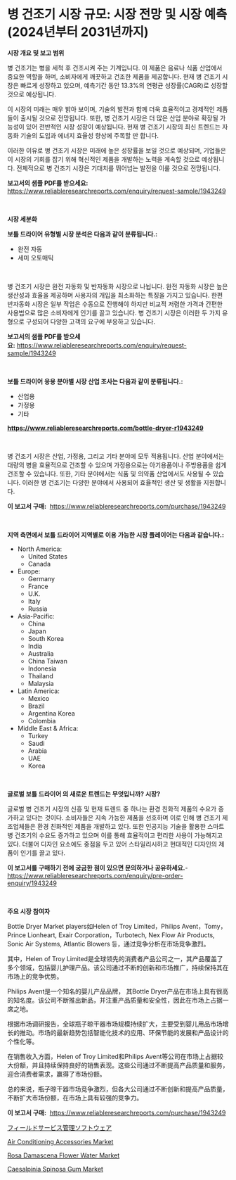 <p><h1>병 건조기 시장 규모: 시장 전망 및 시장 예측 (2024년부터 2031년까지)</h1></p><p><strong>시장 개요 및 보고 범위</strong></p>
<p><p>병 건조기는 병을 세척 후 건조시켜 주는 기계입니다. 이 제품은 음료나 식품 산업에서 중요한 역할을 하며, 소비자에게 깨끗하고 건조한 제품을 제공합니다. 현재 병 건조기 시장은 빠르게 성장하고 있으며, 예측기간 동안 13.3%의 연평균 성장률(CAGR)로 성장할 것으로 예상됩니다.</p><p>이 시장의 미래는 매우 밝아 보이며, 기술의 발전과 함께 더욱 효율적이고 경제적인 제품들이 출시될 것으로 전망됩니다. 또한, 병 건조기 시장은 더 많은 산업 분야로 확장될 가능성이 있어 전반적인 시장 성장이 예상됩니다. 현재 병 건조기 시장의 최신 트렌드는 자동화 기술의 도입과 에너지 효율성 향상에 주목할 만 합니다.</p><p>이러한 이유로 병 건조기 시장은 미래에 높은 성장률을 보일 것으로 예상되며, 기업들은 이 시장의 기회를 잡기 위해 혁신적인 제품을 개발하는 노력을 계속할 것으로 예상됩니다. 전체적으로 병 건조기 시장은 기대치를 뛰어넘는 발전을 이룰 것으로 전망됩니다.</p></p>
<p><strong>보고서의 샘플 PDF를 받으세요:</strong> <a href="https://www.reliableresearchreports.com/enquiry/request-sample/1943249">https://www.reliableresearchreports.com/enquiry/request-sample/1943249</a></p>
<p>&nbsp;</p>
<p><strong>시장 세분화</strong></p>
<p><strong>보틀 드라이어 유형별 시장 분석은 다음과 같이 분류됩니다.:</strong></p>
<p><ul><li>완전 자동</li><li>세미 오토매틱</li></ul></p>
<p>&nbsp;</p>
<p><p>병 건조기 시장은 완전 자동화 및 반자동화 시장으로 나뉩니다. 완전 자동화 시장은 높은 생산성과 효율을 제공하며 사용자의 개입을 최소화하는 특징을 가지고 있습니다. 한편 반자동화 시장은 일부 작업은 수동으로 진행해야 하지만 비교적 저렴한 가격과 간편한 사용법으로 많은 소비자에게 인기를 끌고 있습니다. 병 건조기 시장은 이러한 두 가지 유형으로 구성되어 다양한 고객의 요구에 부응하고 있습니다.</p></p>
<p><strong>보고서의 샘플 PDF를 받으세요:</strong>&nbsp;<a href="https://www.reliableresearchreports.com/enquiry/request-sample/1943249">https://www.reliableresearchreports.com/enquiry/request-sample/1943249</a></p>
<p>&nbsp;</p>
<p><strong> 보틀 드라이어 응용 분야별 시장 산업 조사는 다음과 같이 분류됩니다.:</strong></p>
<p><ul><li>산업용</li><li>가정용</li><li>기타</li></ul></p>
<p><strong><a href="https://www.reliableresearchreports.com/bottle-dryer-r1943249">https://www.reliableresearchreports.com/bottle-dryer-r1943249</a></strong></p>
<p>&nbsp;</p>
<p><p>병 건조기 시장은 산업, 가정용, 그리고 기타 분야에 모두 적용됩니다. 산업 분야에서는 대량의 병을 효율적으로 건조할 수 있으며 가정용으로는 아기용품이나 주방용품을 쉽게 건조할 수 있습니다. 또한, 기타 분야에서는 식품 및 의약품 산업에서도 사용될 수 있습니다. 이러한 병 건조기는 다양한 분야에서 사용되어 효율적인 생산 및 생활을 지원합니다.</p></p>
<p><strong>이 보고서 구매:</strong>&nbsp; <a href="https://www.reliableresearchreports.com/purchase/1943249">https://www.reliableresearchreports.com/purchase/1943249</a></p>
<p>&nbsp;</p>
<p><strong>지역 측면에서 보틀 드라이어 지역별로 이용 가능한 시장 플레이어는 다음과 같습니다.:</strong></p>
<p><ul>
    <li>
        North America:
        <ul>
            <li>United States</li>
            <li>Canada</li>
        </ul>
    </li>
    <li>
        Europe:
        <ul>
            <li>Germany</li>
            <li>France</li>
            <li>U.K.</li>
            <li>Italy</li>
            <li>Russia</li>
        </ul>
    </li>
    <li>
        Asia-Pacific:
        <ul>
            <li>China</li>
            <li>Japan</li>
            <li>South Korea</li>
            <li>India</li>
            <li>Australia</li>
            <li>China Taiwan</li>
            <li>Indonesia</li>
            <li>Thailand</li>
            <li>Malaysia</li>
        </ul>
    </li>
    <li>
        Latin America:
        <ul>
            <li>Mexico</li>
            <li>Brazil</li>
            <li>Argentina Korea</li>
            <li>Colombia</li>
        </ul>
    </li>
    <li>
        Middle East & Africa:
        <ul>
            <li>Turkey</li>
            <li>Saudi</li>
            <li>Arabia</li>
            <li>UAE</li>
            <li>Korea</li>
        </ul>
    </li>
    </ul></p>
<p>&nbsp;</p>
<p><strong>글로벌 보틀 드라이어 의 새로운 트렌드는 무엇입니까? 시장?</strong></p>
<p><p>글로벌 병 건조기 시장의 신흥 및 현재 트렌드 중 하나는 환경 친화적 제품의 수요가 증가하고 있다는 것이다. 소비자들은 지속 가능한 제품을 선호하며 이로 인해 병 건조기 제조업체들은 환경 친화적인 제품을 개발하고 있다. 또한 인공지능 기술을 활용한 스마트 병 건조기의 수요도 증가하고 있으며 이를 통해 효율적이고 편리한 사용이 가능해지고 있다. 더불어 디자인 요소에도 중점을 두고 있어 스타일리시하고 현대적인 디자인의 제품이 인기를 끌고 있다.</p></p>
<p><strong>이 보고서를 구매하기 전에 궁금한 점이 있으면 문의하거나 공유하세요.</strong>- <a href="https://www.reliableresearchreports.com/enquiry/pre-order-enquiry/1943249">https://www.reliableresearchreports.com/enquiry/pre-order-enquiry/1943249</a></p>
<p>&nbsp;</p>
<p><strong>주요 시장 참여자</strong></p>
<p><p>Bottle Dryer Market players如Helen of Troy Limited，Philips Avent，Tomy，Prince Lionheart, Exair Corporation，Turbotech, Nex Flow Air Products, Sonic Air Systems, Atlantic Blowers 등，通过竞争分析在市场竞争激烈。</p><p>其中，Helen of Troy Limited是全球领先的消费者产品公司之一，其产品覆盖了多个领域，包括婴儿护理产品。该公司通过不断的创新和市场推广，持续保持其在市场上的竞争优势。</p><p>Philips Avent是一个知名的婴儿产品品牌， 其Bottle Dryer产品在市场上具有很高的知名度。该公司不断推出新品，并注重产品质量和安全性，因此在市场上占据一席之地。</p><p>根据市场调研报告，全球瓶子晾干器市场规模持续扩大，主要受到婴儿用品市场增长的推动。市场的最新趋势包括智能化技术的应用、环保节能的发展和产品设计的个性化等。</p><p>在销售收入方面，Helen of Troy Limited和Philips Avent等公司在市场上占据较大份额，并且持续保持良好的销售表现。这些公司通过不断提高产品质量和服务，迎合消费者需求，赢得了市场份额。</p><p>总的来说，瓶子晾干器市场竞争激烈，但各大公司通过不断创新和提高产品质量，不断扩大市场份额，在市场上具有较强的竞争力。</p></p>
<p><strong>이 보고서 구매:</strong>&nbsp;&nbsp;<a href="https://www.reliableresearchreports.com/purchase/1943249">https://www.reliableresearchreports.com/purchase/1943249</a></p>
<p><p><a href="https://github.com/lily-u-genius/Market-Research-Report-List-1/blob/main/615020922021.md">フィールドサービス管理ソフトウェア</a></p><p><a href="https://github.com/moyahfrancoestellec51j635wcx/Market-Research-Report-List-2/blob/main/air-conditioning-accessories-market.md">Air Conditioning Accessories Market</a></p><p><a href="https://www.linkedin.com/pulse/rosa-damascena-flower-water-market-size-growing-forecasted-by6le?trackingId=p97B9eLfMJ9utalt2t%2Fx4w%3D%3D">Rosa Damascena Flower Water Market</a></p><p><a href="https://www.linkedin.com/pulse/caesalpinia-spinosa-gum-market-provides-comprehensive-analysis-tpw1e?trackingId=Gow%2BHUPJsPRxGeCgXwo5Vg%3D%3D">Caesalpinia Spinosa Gum Market</a></p></p>
